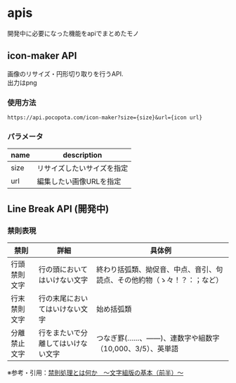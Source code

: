 # apis
開発中に必要になった機能をapiでまとめたモノ

## icon-maker API
画像のリサイズ・円形切り取りを行うAPI.  
出力はpng
### 使用方法
``https://api.pocopota.com/icon-maker?size={size}&url={icon url}``
### パラメータ
|name|description|
|----|----|
|size|リサイズしたいサイズを指定|
|url|編集したい画像URLを指定|

## Line Break API (開発中)
### 禁則表現
|禁則|詳細|具体例|
|----|----|----|
|行頭禁則文字|行の頭においてはいけない文字|終わり括弧類、拗促音、中点、音引、句読点、その他約物（ゝ々！？：；など）|
|行末禁則文字|行の末尾においてはいけない文字|始め括弧類|
|分離禁止文字|行をまたいで分離してはいけない文字|つなぎ罫(……、――)、連数字や組数字（10,000、3/5）、英単語|

※参考・引用：[禁則処理とは何か　～文字組版の基本（前半）～](https://www.tairapromote.co.jp/column/284/)
